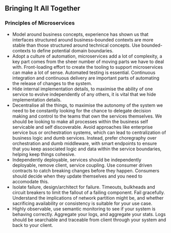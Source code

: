 ## Bringing It All Together

### Principles of Microservices

* Model around business concepts, experience has shown us that interfaces structured around business-bounded contexts are more stable than those structured around technical concepts. Use bounded-contexts to define potential domain boundaries.
* Adopt a culture of automation, microservices add a lot of complexity, a key part comes from the sheer number of moving parts we have to deal with. Front-loading effort to create the tooling to support microservices can make a lot of sense. Automated testing is essential. Continuous integration and continuous delivery are important parts of automating the release of changes to the system.
* Hide internal implementation details, to maximise the ability of one service to evolve independently of any others, it is vital that we hide implementation details.
* Decentralise all the things, to maximise the autonomy of the system we need to be constantly looking for the chance to delegate decision making and control to the teams that own the services themselves. We should be looking to make all processes within the business self servicable and self discoverable. Avoid approaches like enterprise service bus or orchestration systems, which can lead to centralization of business logic and dumb services. Instead, prefer choregraphy over orchestration and dumb middleware, with smart endpoints to ensure that you keep associated logic and data within the service boundaries, helping keep things cohesive.
* Independently deployable, services should be independently deployable, remove client, service coupling. Use consumer driven contracts to catch breaking changes before they happen. Consumers should decide when they update themselves and you need to accomodate this.
* Isolate failure, design/architect for failure. Timeouts, bulkheads and circuit breakers to limit the fallout of a failing component. Fail gracefully. Understand the implications of network partition might be, and whether sacrificing availability or consistency is suitable for your use case.
* Highly observable, use semantic monitoring to see if your system is behaving correctly. Aggregate your logs, and aggregate your stats. Logs should be searchable and traceable from client through your system and back to your client.
